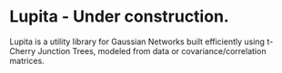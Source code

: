 # Lupita - Under construction.
Lupita is a utility library for Gaussian Networks built efficiently using t-Cherry Junction Trees, modeled from data or covariance/correlation matrices.
